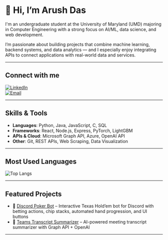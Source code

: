 # 👋 Hi, I’m Arush Das  

I'm an undergraduate student at the University of Maryland (UMD) majoring in Computer Engineering with a strong focus on AI/ML, data science, and web development.  

I’m passionate about building projects that combine machine learning, backend systems, and data analytics — and I especially enjoy integrating APIs to connect applications with real-world data and services.  

---

## Connect with me  
[![LinkedIn](https://img.shields.io/badge/LinkedIn-blue?logo=linkedin&logoColor=white)](https://www.linkedin.com/in/arush-das-496289284/)  
[![Email](https://img.shields.io/badge/Email-D14836?logo=gmail&logoColor=white)](mailto:adas1212@terpmail.umd.edu)  

---

## Skills & Tools
- **Languages**: Python, Java, JavaScript, C, SQL  
- **Frameworks**: React, Node.js, Express, PyTorch, LightGBM  
- **APIs & Cloud**: Microsoft Graph API, Azure, OpenAI API  
- **Other**: Git, REST APIs, Web Scraping, Data Visualization  

---

## Most Used Languages  

![Top Langs](https://github-readme-stats.vercel.app/api/top-langs/?username=diablo1342&layout=compact&theme=radical)   

---

##  Featured Projects
- 🎲 [Discord Poker Bot]([https://github.com/diablo1342/DiscordPokerBot](https://github.com/diablo1342/Discord-Poker-Bot)) – Interactive Texas Hold’em bot for Discord with betting actions, chip stacks, automated hand progression, and UI buttons  
- 📑 [Teams Transcript Summarizer]([https://github.com/diablo1342/TeamsTranscriptSummarizer](https://github.com/diablo1342/TeamsTranscriptSummarizer)) – AI-powered meeting transcript summarizer with Graph API + OpenAI  


---
